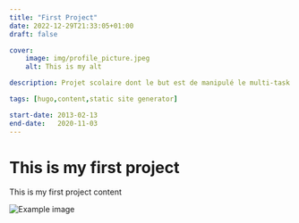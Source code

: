 ```yaml
---
title: "First Project"
date: 2022-12-29T21:33:05+01:00
draft: false

cover:
    image: img/profile_picture.jpeg
    alt: This is my alt

description: Projet scolaire dont le but est de manipulé le multi-task sur STM32 afin de pouvoir asservir les moteurs tout en analysant les données des capteurs. Merci pour ce super projet ! On s'est bien amusé

tags: [hugo,content,static site generator]

start-date: 2013-02-13
end-date:   2020-11-03
---
```


# This is my first project

This is my first project content

![Example image](/img/profile_picture.jpeg)
